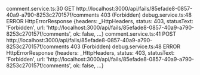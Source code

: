 comment.service.ts:30 
 GET http://localhost:3000/api/fails/85efade8-0857-40a9-a790-8253c270157f/comments 403 (Forbidden)
debug.service.ts:48 ERROR 
HttpErrorResponse {headers: _HttpHeaders, status: 403, statusText: 'Forbidden', url: 'http://localhost:3000/api/fails/85efade8-0857-40a9-a790-8253c270157f/comments', ok: false, …}
comment.service.ts:41 
 POST http://localhost:3000/api/fails/85efade8-0857-40a9-a790-8253c270157f/comments 403 (Forbidden)
debug.service.ts:48 ERROR 
HttpErrorResponse {headers: _HttpHeaders, status: 403, statusText: 'Forbidden', url: 'http://localhost:3000/api/fails/85efade8-0857-40a9-a790-8253c270157f/comments', ok: false, …}

﻿
